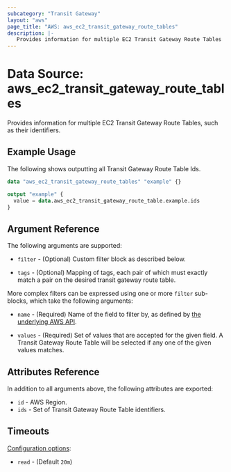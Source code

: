 ```yaml
---
subcategory: "Transit Gateway"
layout: "aws"
page_title: "AWS: aws_ec2_transit_gateway_route_tables"
description: |-
   Provides information for multiple EC2 Transit Gateway Route Tables
---
```


# Data Source: aws_ec2_transit_gateway_route_tables

Provides information for multiple EC2 Transit Gateway Route Tables, such as their identifiers.

## Example Usage

The following shows outputting all Transit Gateway Route Table Ids.

```terraform
data "aws_ec2_transit_gateway_route_tables" "example" {}

output "example" {
  value = data.aws_ec2_transit_gateway_route_table.example.ids
}
```

## Argument Reference

The following arguments are supported:

* `filter` - (Optional) Custom filter block as described below.

* `tags` - (Optional) Mapping of tags, each pair of which must exactly match
  a pair on the desired transit gateway route table.

More complex filters can be expressed using one or more `filter` sub-blocks,
which take the following arguments:

* `name` - (Required) Name of the field to filter by, as defined by
  [the underlying AWS API](https://docs.aws.amazon.com/AWSEC2/latest/APIReference/API_DescribeTransitGatewayRouteTables.html).

* `values` - (Required) Set of values that are accepted for the given field.
  A Transit Gateway Route Table will be selected if any one of the given values matches.

## Attributes Reference

In addition to all arguments above, the following attributes are exported:

* `id` - AWS Region.
* `ids` - Set of Transit Gateway Route Table identifiers.

## Timeouts

[Configuration options](https://developer.hashicorp.com/terraform/language/resources/syntax#operation-timeouts):

- `read` - (Default `20m`)
